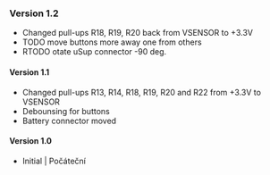 ### Version 1.2
- Changed pull-ups R18, R19, R20 back from VSENSOR to +3.3V
- TODO move buttons more away one from others
- RTODO otate uSup connector -90 deg.
#### Version 1.1
- Changed pull-ups R13, R14, R18, R19, R20 and R22 from +3.3V to VSENSOR
- Debounsing for buttons
- Battery connector moved
#### Version 1.0
- Initial | Počáteční